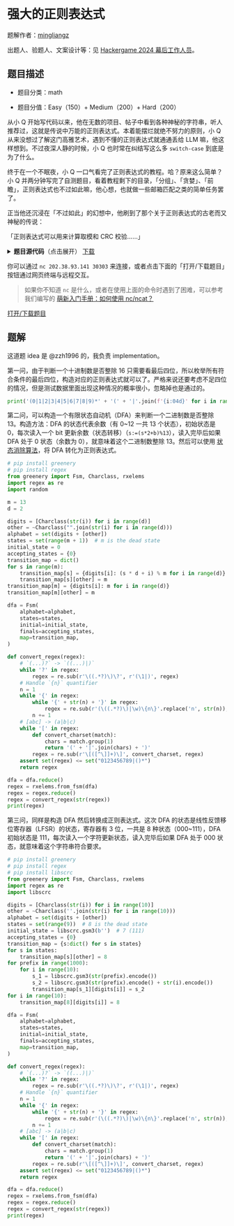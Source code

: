 # 强大的正则表达式

题解作者：[mingliangz](https://github.com/mlzeng)

出题人、验题人、文案设计等：见 [Hackergame 2024 幕后工作人员](https://hack.lug.ustc.edu.cn/credits/)。

## 题目描述

- 题目分类：math

- 题目分值：Easy（150）+ Medium（200）+ Hard（200）

从小 Q 开始写代码以来，他在无数的项目、帖子中看到各种神秘的字符串，听人推荐过，这就是传说中万能的正则表达式。本着能摆烂就绝不努力的原则，小 Q 从来没想过了解这门高雅艺术，遇到不懂的正则表达式就通通丢给 LLM 嘛，他这样想到。不过夜深人静的时候，小 Q 也时常在纠结写这么多 `switch-case` 到底是为了什么。

终于在一个不眠夜，小 Q 一口气看完了正则表达式的教程。哈？原来这么简单？小 Q 并两分钟写完了自测题目，看着教程剩下的目录，「分组」、「贪婪」、「前瞻」，正则表达式也不过如此嘛，他心想，也就做一些邮箱匹配之类的简单任务罢了。

正当他还沉浸在「不过如此」的幻想中，他刷到了那个关于正则表达式的古老而又神秘的传说：

「正则表达式可以用来计算取模和 CRC 校验……」

<details markdown="1">
  <summary style="display: revert; cursor: pointer" markdown="1"><b>题目源代码</b>（点击展开） <a href="files/powerful_re.py">下载</a></summary>

```python3
import re
import random

# pip install libscrc
import libscrc

allowed_chars = "0123456789()|*"
max_len = 1000000
num_tests = 300

difficulty = int(input("Enter difficulty level (1~3): "))
if difficulty not in [1, 2, 3]:
    raise ValueError("Invalid difficulty level")

regex_string = input("Enter your regex: ").strip()

if len(regex_string) > max_len:
    raise ValueError("Regex string too long")

if not all(c in allowed_chars for c in regex_string):
    raise ValueError("Invalid character in regex string")

regex = re.compile(regex_string)

for i in range(num_tests):
    expected_result = (i % 2 == 0)
    while True:
        t = random.randint(0, 2**64)  # random number for testing
        if difficulty == 1:
            test_string = str(t)  # decimal
            if (t % 16 == 0) == expected_result:  # mod 16
                break
        elif difficulty == 2:
            test_string = bin(t)[2:]  # binary
            if (t % 13 == 0) == expected_result:  # mod 13
                break
        elif difficulty == 3:
            test_string = str(t)  # decimal
            if (libscrc.gsm3(test_string.encode()) == 0) == expected_result:  # crc
                break
        else:
            raise ValueError("Invalid difficulty level")
    regex_result = bool(regex.fullmatch(test_string))
    if regex_result == expected_result:
        print("Pass", test_string, regex_result, expected_result)
    else:
        print("Fail", test_string, regex_result, expected_result)
        raise RuntimeError("Failed")

print(open(f"flag{difficulty}").read())
```

</details>

你可以通过 `nc 202.38.93.141 30303` 来连接，或者点击下面的「打开/下载题目」按钮通过网页终端与远程交互。

> 如果你不知道 `nc` 是什么，或者在使用上面的命令时遇到了困难，可以参考我们编写的 [萌新入门手册：如何使用 nc/ncat？](https://lug.ustc.edu.cn/planet/2019/09/how-to-use-nc/)

[打开/下载题目](http://202.38.93.141:30304/?token={token})

## 题解

这道题 idea 是 @zzh1996 的，我负责 implementation。

第一问，由于判断一个十进制数是否整除 16 只需要看最后四位，所以枚举所有符合条件的最后四位，构造对应的正则表达式就可以了。严格来说还要考虑不足四位的情况，但是测试数据里面出现这种情况的概率很小，忽略掉也是通过的。

```python
print('(0|1|2|3|4|5|6|7|8|9)*' + '(' + '|'.join(f'{i:04d}' for i in range(0, 10000, 16)) + ')')
```

第二问，可以构造一个有限状态自动机（DFA）来判断一个二进制数是否整除 13。构造方法：DFA 的状态代表余数（有 0~12 一共 13 个状态），初始状态是 0，每次读入一个 bit 更新余数（状态转移）（`s:=(s*2+b)%13`），读入完毕后如果 DFA 处于 0 状态（余数为 0），就意味着这个二进制数整除 13。然后可以使用 [状态消除算法](https://courses.grainger.illinois.edu/cs374/sp2019/extra_notes/01_nfa_to_reg.pdf)，将 DFA 转化为正则表达式。

```python
# pip install greenery
# pip install regex
from greenery import Fsm, Charclass, rxelems
import regex as re
import random

m = 13
d = 2

digits = [Charclass(str(i)) for i in range(d)]
other = ~Charclass("".join(str(i) for i in range(d)))
alphabet = set(digits + [other])
states = set(range(m + 1))  # m is the dead state
initial_state = 0
accepting_states = {0}
transition_map = dict()
for s in range(m):
    transition_map[s] = {digits[i]: (s * d + i) % m for i in range(d)}
    transition_map[s][other] = m
transition_map[m] = {digits[i]: m for i in range(d)}
transition_map[m][other] = m

dfa = Fsm(
    alphabet=alphabet,
    states=states,
    initial=initial_state,
    finals=accepting_states,
    map=transition_map,
)

def convert_regex(regex):
    # `(...)?` -> `((...)|)`
    while '?' in regex:
        regex = re.sub(r'\((.*?)\)\?', r'(\1|)', regex)
    # Handle `{n}` quantifier
    n = 1
    while '{' in regex:
        while '{' + str(n) + '}' in regex:
            regex = re.sub(r'(\((.*?)\)|\w)\{n\}'.replace('n', str(n)), r'\1' * n, regex)
        n += 1
    # [abc] -> (a|b|c)
    while '[' in regex:
        def convert_charset(match):
            chars = match.group(1)
            return '(' + '|'.join(chars) + ')'
        regex = re.sub(r'\[([^\]]+)\]', convert_charset, regex)
    assert set(regex) <= set("0123456789|()*")
    return regex

dfa = dfa.reduce()
regex = rxelems.from_fsm(dfa)
regex = regex.reduce()
regex = convert_regex(str(regex))
print(regex)
```

第三问，同样是构造 DFA 然后转换成正则表达式。这次 DFA 的状态是线性反馈移位寄存器（LFSR）的状态，寄存器有 3 位，一共是 8 种状态（000~111），DFA 初始状态是 111，每次读入一个字符更新状态，读入完毕后如果 DFA 处于 000 状态，就意味着这个字符串符合要求。

```python
# pip install greenery
# pip install regex
# pip install libscrc
from greenery import Fsm, Charclass, rxelems
import regex as re
import libscrc

digits = [Charclass(str(i)) for i in range(10)]
other = ~Charclass(''.join(str(i) for i in range(10)))
alphabet = set(digits + [other])
states = set(range(9))  # 8 is the dead state
initial_state = libscrc.gsm3(b'')  # 7 (111)
accepting_states = {0}
transition_map = {s:dict() for s in states}
for s in states:
    transition_map[s][other] = 8
for prefix in range(1000):
    for i in range(10):
        s_1 = libscrc.gsm3(str(prefix).encode())
        s_2 = libscrc.gsm3(str(prefix).encode() + str(i).encode())
        transition_map[s_1][digits[i]] = s_2
for i in range(10):
    transition_map[8][digits[i]] = 8

dfa = Fsm(
    alphabet=alphabet,
    states=states,
    initial=initial_state,
    finals=accepting_states,
    map=transition_map,
)

def convert_regex(regex):
    # `(...)?` -> `((...)|)`
    while '?' in regex:
        regex = re.sub(r'\((.*?)\)\?', r'(\1|)', regex)
    # Handle `{n}` quantifier
    n = 1
    while '{' in regex:
        while '{' + str(n) + '}' in regex:
            regex = re.sub(r'(\((.*?)\)|\w)\{n\}'.replace('n', str(n)), r'\1' * n, regex)
        n += 1
    # [abc] -> (a|b|c)
    while '[' in regex:
        def convert_charset(match):
            chars = match.group(1)
            return '(' + '|'.join(chars) + ')'
        regex = re.sub(r'\[([^\]]+)\]', convert_charset, regex)
    assert set(regex) <= set("0123456789|()*")
    return regex

dfa = dfa.reduce()
regex = rxelems.from_fsm(dfa)
regex = regex.reduce()
regex = convert_regex(str(regex))
print(regex)
```

